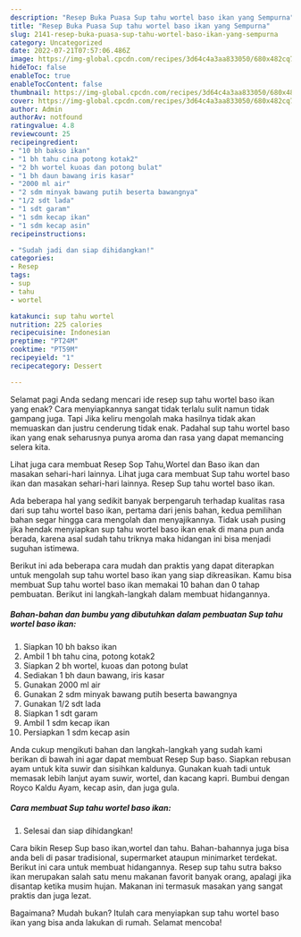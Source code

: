 ```yaml
---
description: "Resep Buka Puasa Sup tahu wortel baso ikan yang Sempurna"
title: "Resep Buka Puasa Sup tahu wortel baso ikan yang Sempurna"
slug: 2141-resep-buka-puasa-sup-tahu-wortel-baso-ikan-yang-sempurna
category: Uncategorized
date: 2022-07-21T07:57:06.486Z
image: https://img-global.cpcdn.com/recipes/3d64c4a3aa833050/680x482cq70/sup-tahu-wortel-baso-ikan-foto-resep-utama.jpg
hideToc: false
enableToc: true
enableTocContent: false
thumbnail: https://img-global.cpcdn.com/recipes/3d64c4a3aa833050/680x482cq70/sup-tahu-wortel-baso-ikan-foto-resep-utama.jpg
cover: https://img-global.cpcdn.com/recipes/3d64c4a3aa833050/680x482cq70/sup-tahu-wortel-baso-ikan-foto-resep-utama.jpg
author: Admin
authorAv: notfound
ratingvalue: 4.8
reviewcount: 25
recipeingredient:
- "10 bh bakso ikan"
- "1 bh tahu cina potong kotak2"
- "2 bh wortel kuoas dan potong bulat"
- "1 bh daun bawang iris kasar"
- "2000 ml air"
- "2 sdm minyak bawang putih beserta bawangnya"
- "1/2 sdt lada"
- "1 sdt garam"
- "1 sdm kecap ikan"
- "1 sdm kecap asin"
recipeinstructions:

- "Sudah jadi dan siap dihidangkan!"
categories:
- Resep
tags:
- sup
- tahu
- wortel

katakunci: sup tahu wortel 
nutrition: 225 calories
recipecuisine: Indonesian
preptime: "PT24M"
cooktime: "PT59M"
recipeyield: "1"
recipecategory: Dessert

---
```



Selamat pagi Anda sedang mencari ide resep sup tahu wortel baso ikan yang enak? Cara menyiapkannya sangat tidak terlalu sulit namun tidak gampang juga. Tapi Jika keliru mengolah maka hasilnya tidak akan memuaskan dan justru cenderung tidak enak. Padahal sup tahu wortel baso ikan yang enak seharusnya punya aroma dan rasa yang dapat memancing selera kita.


Lihat juga cara membuat Resep Sop Tahu,Wortel dan Baso ikan dan masakan sehari-hari lainnya. Lihat juga cara membuat Sup tahu wortel baso ikan dan masakan sehari-hari lainnya. Resep Sup tahu wortel baso ikan.

Ada beberapa hal yang sedikit banyak berpengaruh terhadap kualitas rasa dari sup tahu wortel baso ikan, pertama dari jenis bahan, kedua pemilihan bahan segar hingga cara mengolah dan menyajikannya. Tidak usah pusing jika hendak menyiapkan sup tahu wortel baso ikan enak di mana pun anda berada, karena asal sudah tahu triknya maka hidangan ini bisa menjadi suguhan istimewa.


Berikut ini ada beberapa cara mudah dan praktis yang dapat diterapkan untuk mengolah sup tahu wortel baso ikan yang siap dikreasikan. Kamu bisa membuat Sup tahu wortel baso ikan memakai 10 bahan dan 0 tahap pembuatan. Berikut ini langkah-langkah dalam membuat hidangannya.

<!--inarticleads1-->

##### Bahan-bahan dan bumbu yang dibutuhkan dalam pembuatan Sup tahu wortel baso ikan:

1. Siapkan 10 bh bakso ikan
1. Ambil 1 bh tahu cina, potong kotak2
1. Siapkan 2 bh wortel, kuoas dan potong bulat
1. Sediakan 1 bh daun bawang, iris kasar
1. Gunakan 2000 ml air
1. Gunakan 2 sdm minyak bawang putih beserta bawangnya
1. Gunakan 1/2 sdt lada
1. Siapkan 1 sdt garam
1. Ambil 1 sdm kecap ikan
1. Persiapkan 1 sdm kecap asin


Anda cukup mengikuti bahan dan langkah-langkah yang sudah kami berikan di bawah ini agar dapat membuat Resep Sup baso. Siapkan rebusan ayam untuk kita suwir dan sisihkan kaldunya. Gunakan kuah tadi untuk memasak lebih lanjut ayam suwir, wortel, dan kacang kapri. Bumbui dengan Royco Kaldu Ayam, kecap asin, dan juga gula. 

<!--inarticleads2-->

##### Cara membuat Sup tahu wortel baso ikan:


1. Selesai dan siap dihidangkan!

Cara bikin Resep Sup baso ikan,wortel dan tahu. Bahan-bahannya juga bisa anda beli di pasar tradisional, supermarket ataupun minimarket terdekat. Berikut ini cara untuk membuat hidangannya. Resep sup tahu sutra bakso ikan merupakan salah satu menu makanan favorit banyak orang, apalagi jika disantap ketika musim hujan. Makanan ini termasuk masakan yang sangat praktis dan juga lezat. 

Bagaimana? Mudah bukan? Itulah cara menyiapkan sup tahu wortel baso ikan yang bisa anda lakukan di rumah. Selamat mencoba!
